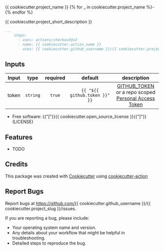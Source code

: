 {{ cookiecutter.project_name }}
{% for _ in cookiecutter.project_name %}-{% endfor %}

{{ cookiecutter.project_short_description }}

```yaml
...
    steps:
      - uses: actions/checkout@v2
      - name: {{ cookiecutter.action_name }}
        uses: {{ cookiecutter.github_username }}/{{ cookiecutter.project_name }}@{{ cookiecutter.version|default("master", true) }}
```


## Inputs

|   Input       |    type    |  required     |  default                      |  description  |
|:-------------:|:-----------:|:-------------:|:----------------------------:|:-------------:|
| token         |  `string`   |    `true`    | `{{ "${{ github.token }}" }}` | [GITHUB_TOKEN](https://docs.github.com/en/free-pro-team@latest/actions/reference/authentication-in-a-workflow#using-the-github_token-in-a-workflow) <br /> or a repo scoped <br /> [Personal Access Token](https://docs.github.com/en/free-pro-team@latest/github/authenticating-to-github/creating-a-personal-access-token)              |



* Free software: {{"["}}{{ cookiecutter.open_source_license }}{{"]"}}(LICENSE)

Features
--------

* TODO


Credits
-------

This package was created with [Cookiecutter](https://github.com/cookiecutter/cookiecutter) using [cookiecutter-action](https://github.com/tj-actions/cookiecutter-action)

Report Bugs
-----------

Report bugs at https://github.com/{{ cookiecutter.github_username }}/{{ cookiecutter.project_slug }}/issues.

If you are reporting a bug, please include:

* Your operating system name and version.
* Any details about your workflow that might be helpful in troubleshooting.
* Detailed steps to reproduce the bug.
